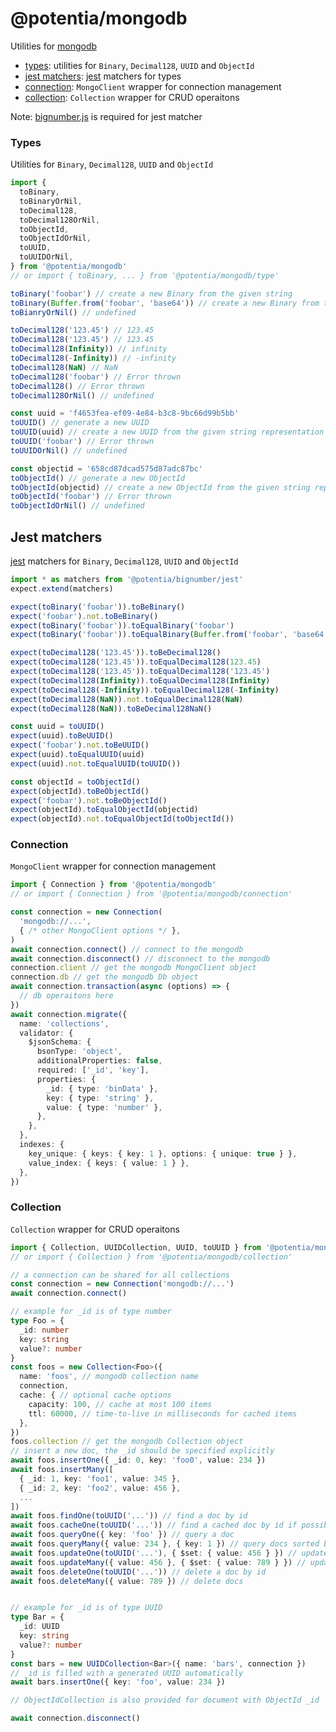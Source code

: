# @potentia/mongodb

Utilities for [mongodb](https://github.com/mongodb/node-mongodb-native)

 - [types](#types): utilities for `Binary`, `Decimal128`, `UUID` and `ObjectId`
 - [jest matchers](#jest-matchers): [jest](https://jestjs.io) matchers for types
 - [connection](#connection): `MongoClient` wrapper for connection management
 - [collection](#collection): `Collection` wrapper for CRUD operaitons

Note: [bignumber.js](https://github.com/MikeMcl/bignumber.js) is required for
jest matcher

### Types

Utilities for `Binary`, `Decimal128`, `UUID` and `ObjectId`

```typescript
import {
  toBinary,
  toBinaryOrNil,
  toDecimal128,
  toDecimal128OrNil,
  toObjectId,
  toObjectIdOrNil,
  toUUID,
  toUUIDOrNil,
} from '@potentia/mongodb'
// or import { toBinary, ... } from '@potentia/mongodb/type'

toBinary('foobar') // create a new Binary from the given string
toBinary(Buffer.from('foobar', 'base64')) // create a new Binary from the given Buffer
toBianryOrNil() // undefined

toDecimal128('123.45') // 123.45
toDecimal128('123.45') // 123.45
toDecimal128(Infinity)) // infinity
toDecimal128(-Infinity)) // -infinity
toDecimal128(NaN) // NaN
toDecimal128('foobar') // Error thrown
toDecimal128() // Error thrown
toDecimal128OrNil() // undefined

const uuid = 'f4653fea-ef09-4e84-b3c8-9bc66d99b5bb'
toUUID() // generate a new UUID
toUUID(uuid) // create a new UUID from the given string representation
toUUID('foobar') // Error thrown
toUUIDOrNil() // undefined

const objectid = '658cd87dcad575d87adc87bc'
toObjectId() // generate a new ObjectId
toObjectId(objectid) // create a new ObjectId from the given string representation
toObjectId('foobar') // Error thrown
toObjectIdOrNil() // undefined
```

## Jest matchers

[jest](https://jestjs.io) matchers for `Binary`, `Decimal128`, `UUID` and
`ObjectId`

```typescript
import * as matchers from '@potentia/bignumber/jest'
expect.extend(matchers)

expect(toBinary('foobar')).toBeBinary()
expect('foobar').not.toBeBinary()
expect(toBinary('foobar')).toEqualBinary('foobar')
expect(toBinary('foobar')).toEqualBinary(Buffer.from('foobar', 'base64'))

expect(toDecimal128('123.45')).toBeDecimal128()
expect(toDecimal128('123.45')).toEqualDecimal128(123.45)
expect(toDecimal128('123.45')).toEqualDecimal128('123.45')
expect(toDecimal128(Infinity)).toEqualDecimal128(Infinity)
expect(toDecimal128(-Infinity)).toEqualDecimal128(-Infinity)
expect(toDecimal128(NaN)).not.toEqualDecimal128(NaN)
expect(toDecimal128(NaN)).toBeDecimal128NaN()

const uuid = toUUID()
expect(uuid).toBeUUID()
expect('foobar').not.toBeUUID()
expect(uuid).toEqualUUID(uuid)
expect(uuid).not.toEqualUUID(toUUID())

const objectId = toObjectId()
expect(objectId).toBeObjectId()
expect('foobar').not.toBeObjectId()
expect(objectId).toEqualObjectId(objectid)
expect(objectId).not.toEqualObjectId(toObjectId())
```

### Connection

`MongoClient` wrapper for connection management

```typescript
import { Connection } from '@potentia/mongodb'
// or import { Connection } from '@potentia/mongodb/connection'

const connection = new Connection(
  'mongodb://...',
  { /* other MongoClient options */ },
)
await connection.connect() // connect to the mongodb
await connection.disconnect() // disconnect to the mongodb
connection.client // get the mongodb MongoClient object
connection.db // get the mongodb Db object
await connection.transaction(async (options) => {
  // db operaitons here
})
await connection.migrate({
  name: 'collections',
  validator: {
    $jsonSchema: {
      bsonType: 'object',
      additionalProperties: false,
      required: ['_id', 'key'],
      properties: {
        _id: { type: 'binData' },
        key: { type: 'string' },
        value: { type: 'number' },
      },
    },
  },
  indexes: {
    key_unique: { keys: { key: 1 }, options: { unique: true } },
    value_index: { keys: { value: 1 } },
  },
})
```

### Collection

`Collection` wrapper for CRUD operaitons

```typescript
import { Collection, UUIDCollection, UUID, toUUID } from '@potentia/mongodb'
// or import { Collection } from '@potentia/mongodb/collection'

// a connection can be shared for all collections
const connection = new Connection('mongodb://...')
await connection.connect()

// example for _id is of type number
type Foo = {
  _id: number
  key: string
  value?: number
}
const foos = new Collection<Foo>({
  name: 'foos', // mongodb collection name
  connection,
  cache: { // optional cache options
    capacity: 100, // cache at most 100 items
    ttl: 60000, // time-to-live in milliseconds for cached items
  },
})
foos.collection // get the mongodb Collection object
// insert a new doc, the _id should be specified explicitly
await foos.insertOne({ _id: 0, key: 'foo0', value: 234 })
await foos.insertMany([
  { _id: 1, key: 'foo1', value: 345 },
  { _id: 2, key: 'foo2', value: 456 },
  ...
])
await foos.findOne(toUUID('...')) // find a doc by id
await foos.cacheOne(toUUID('...')) // find a cached doc by id if possible
await foos.queryOne({ key: 'foo' }) // query a doc
await foos.queryMany({ value: 234 }, { key: 1 }) // query docs sorted by key
await foos.updateOne(toUUID('...'), { $set: { value: 456 } }) // update a doc by id
await foos.updateMany({ value: 456 }, { $set: { value: 789 } }) // update docs
await foos.deleteOne(toUUID('...')) // delete a doc by id
await foos.deleteMany({ value: 789 }) // delete docs


// example for _id is of type UUID
type Bar = {
  _id: UUID
  key: string
  value?: number
}
const bars = new UUIDCollection<Bar>({ name: 'bars', connection })
// _id is filled with a generated UUID automatically
await bars.insertOne({ key: 'foo', value: 234 })

// ObjectIdCollection is also provided for document with ObjectId _id

await connection.disconnect()
```
